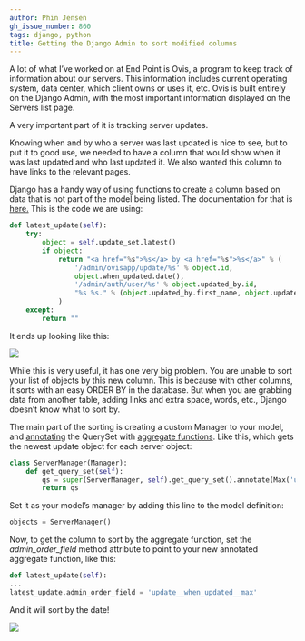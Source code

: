 ```yaml
---
author: Phin Jensen
gh_issue_number: 860
tags: django, python
title: Getting the Django Admin to sort modified columns
---
```


A lot of what I’ve worked on at End Point is Ovis, a program to keep track of information about our servers. This information includes current operating system, data center, which client owns or uses it, etc. Ovis is built entirely on the Django Admin, with the most important information displayed on the Servers list page.

A very important part of it is tracking server updates.

Knowing when and by who a server was last updated is nice to see, but to put it to good use, we needed to have a column that would show when it was last updated and who last updated it. We also wanted this column to have links to the relevant pages.

Django has a handy way of using functions to create a column based on data that is not part of the model being listed. The documentation for that is [here.](https://docs.djangoproject.com/en/2.0/ref/contrib/admin/#django.contrib.admin.ModelAdmin.list_display) This is the code we are using:

```python
def latest_update(self):
    try:
        object = self.update_set.latest()
        if object:
            return "<a href="%s">%s</a> by <a href="%s">%s</a>" % (
                '/admin/ovisapp/update/%s' % object.id,
                object.when_updated.date(),
                '/admin/auth/user/%s' % object.updated_by.id,
                "%s %s." % (object.updated_by.first_name, object.updated_by.last_name[0])
            )
    except:
        return ""
```

It ends up looking like this:

<a href="/blog/2013/09/28/getting-django-admin-to-sort-modified/image-0.png" imageanchor="1"><img border="0" src="/blog/2013/09/28/getting-django-admin-to-sort-modified/image-0.png"/></a>

While this is very useful, it has one very big problem. You are unable to sort your list of objects by this new column. This is because with other columns, it sorts with an easy ORDER BY in the database. But when you are grabbing data from another table, adding links and extra space, words, etc., Django doesn’t know what to sort by.

The main part of the sorting is creating a custom Manager to your model, and [annotating](https://docs.djangoproject.com/en/2.0/ref/models/querysets/#annotate) the QuerySet with [aggregate functions](https://docs.djangoproject.com/en/2.0/ref/models/querysets/#aggregation-functions). Like this, which gets the newest update object for each server object:

```python
class ServerManager(Manager):
    def get_query_set(self):
        qs = super(ServerManager, self).get_query_set().annotate(Max('update__when_updated'))
        return qs
```

Set it as your model’s manager by adding this line to the model definition:

```python
objects = ServerManager()
```

Now, to get the column to sort by the aggregate function, set the *admin_order_field* method attribute to point to your new annotated aggregate function, like this:

```python
def latest_update(self):
...
latest_update.admin_order_field = 'update__when_updated__max'
```

And it will sort by the date!

<a href="/blog/2013/09/28/getting-django-admin-to-sort-modified/image-1.png" imageanchor="1"><img border="0" src="/blog/2013/09/28/getting-django-admin-to-sort-modified/image-1.png"/></a>


